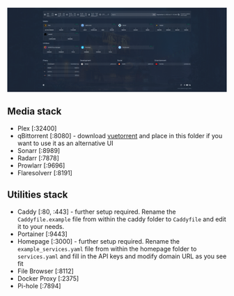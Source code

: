 ![](./img/home.png)

## Media stack

- Plex [:32400]
- qBittorrent [:8080] - download [vuetorrent](https://github.com/VueTorrent/VueTorrent) and place in this folder if you want to use it as an alternative UI
- Sonarr [:8989]
- Radarr [:7878]
- Prowlarr [:9696]
- Flaresolverr [:8191]

## Utilities stack

- Caddy [:80, :443] - further setup required. Rename the `Caddyfile.example` file from within the caddy folder to `Caddyfile` and edit it to your needs.
- Portainer [:9443]
- Homepage [:3000] - further setup required. Rename the `example_services.yaml` file from within the homepage folder to `services.yaml` and fill in the API keys and modify domain URL as you see fit
- File Browser [:8112]
- Docker Proxy [:2375]
- Pi-hole [:7894]
